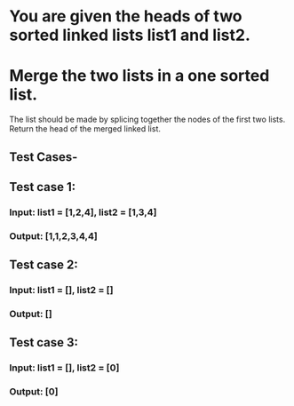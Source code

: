 # You are given the heads of two sorted linked lists list1 and list2.
# Merge the two lists in a one sorted list.
The list should be made by splicing together the nodes of the first two lists.
Return the head of the merged linked list.

## Test Cases-

## Test case 1:

###  Input: list1 = [1,2,4], list2 = [1,3,4]
### Output: [1,1,2,3,4,4]

## Test case 2:

### Input: list1 = [], list2 = []
### Output: []

## Test case 3:

### Input: list1 = [], list2 = [0]
### Output: [0]
